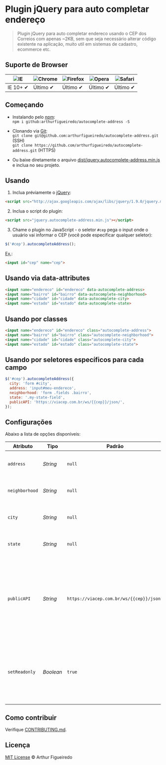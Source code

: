 # Plugin jQuery para auto completar endereço

> Plugin jQuery para auto completar endereco usando o CEP dos Correios com apenas ~2KB, sem que seja necessário alterar código existente na aplicação, muito util em sistemas de cadastro, ecommerce etc.

## Suporte de Browser

![IE](https://cloud.githubusercontent.com/assets/398893/3528325/20373e76-078e-11e4-8e3a-1cb86cf506f0.png) | ![Chrome](https://cloud.githubusercontent.com/assets/398893/3528328/23bc7bc4-078e-11e4-8752-ba2809bf5cce.png) | ![Firefox](https://cloud.githubusercontent.com/assets/398893/3528329/26283ab0-078e-11e4-84d4-db2cf1009953.png) | ![Opera](https://cloud.githubusercontent.com/assets/398893/3528330/27ec9fa8-078e-11e4-95cb-709fd11dac16.png) | ![Safari](https://cloud.githubusercontent.com/assets/398893/3528331/29df8618-078e-11e4-8e3e-ed8ac738693f.png)
--- | --- | --- | --- | --- |
IE 10+ ✔ | Último ✔ | Último ✔ | Último ✔ | Último ✔ |

## Começando

* Instalando pelo [npm](https://www.npmjs.com/):<br>
	`npm i github:arthurfigueiredo/autocomplete-address -S`

* Clonando via [Git](https://git-scm.com/):<br>
	`git clone git@github.com:arthurfigueiredo/autocomplete-address.git` (SSH)<br>
	`git clone https://github.com/arthurfigueiredo/autocomplete-address.git` (HTTPS)

* Ou baixe diretamente o arquivo [dist/jquery.autocomplete-address.min.js](https://raw.githubusercontent.com/arthurfigueiredo/autocomplete-address/master/dist/jquery.autocomplete-address.min.js) e inclua no seu projeto.

## Usando

1. Inclua préviamente o [jQuery](http://jquery.com/):

```html
<script src="http://ajax.googleapis.com/ajax/libs/jquery/1.9.0/jquery.min.js"></script>
```

2. Inclua o script do plugin:

```html
<script src="jquery.autocomplete-address.min.js"></script>
```

3. Chame o plugin no JavaScript - o seletor `#cep` pega o input onde o usuário vai informar o CEP (você pode especificar qualquer seletor):

```javascript
$('#cep').autocompleteAddress();
```

<abbr title="Exemplo">Ex.</abbr>:

```html
<input id="cep" name="cep">
```

## Usando via data-attributes

```html
<input name="endereco" id="endereco" data-autocomplete-address>
<input name="bairro" id="bairro" data-autocomplete-neighborhood>
<input name="cidade" id="cidade" data-autocomplete-city>
<input name="estado" id="estado" data-autocomplete-state>
```

## Usando por classes

```html
<input name="endereco" id="endereco" class="autocomplete-address">
<input name="bairro" id="bairro" class="autocomplete-neighborhood">
<input name="cidade" id="cidade" class="autocomplete-city">
<input name="estado" id="estado" class="autocomplete-state">
```

## Usando por seletores específicos para cada campo

```javascript
$('#cep').autocompleteAddress({
  city: 'form #city',
  address: 'input#meu-endereco',
  neighborhood: 'form .fields .bairro',
  state: '.my-state-field',
  publicAPI: 'https://viacep.com.br/ws/{{cep}}/json/',
});
```

## Configurações

Abaixo a lista de opções disponíveis:

Atributo			| Tipo				| Padrão		| Descrição
---						| ---					| ---				| ---
`address`		| *String*		| `null`		| Use o seletor CSS para buscar o input endereço no DOM.
`neighborhood`		| *String*		| `null`		| Use o seletor CSS para buscar o input bairro no DOM.
`city`		| *String*		| `null`		| Use o seletor CSS para buscar o input cidade no DOM.
`state`		| *String*		| `null`		| Use o seletor CSS para buscar o input estado no DOM.
`publicAPI`		| *String*		| `https://viacep.com.br/ws/{{cep}}/json/`		| Se você não quiser utilizar a API padrão do plugin, você pode especificar a sua API, o valor {{cep}}, representa o local onde o CEP do usuário vai ser enviado no request para sua API.
`setReadonly`		| *Boolean*		| `true`		| Bloqueia a edição dos campos de texto autocompletados - se quiser permitir edição, basta passar `false` na inicialização do plugin.

## Como contribuir

Verifique [CONTRIBUTING.md](https://github.com/arthurfigueiredo/autocomplete-address/blob/master/CONTRIBUTING.md).

## Licença

[MIT License](http://arthurfigueiredo.mit-license.org/) © Arthur Figueiredo

